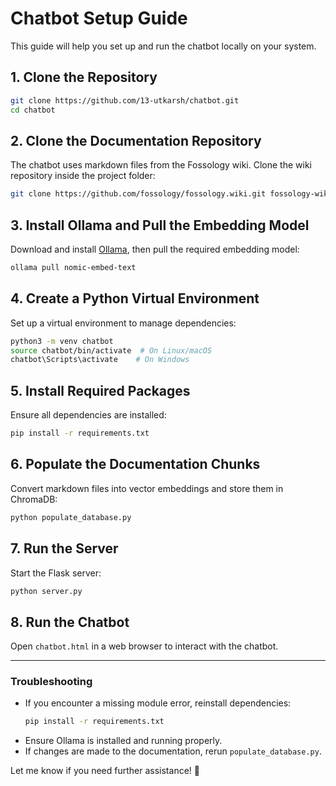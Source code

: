 # Chatbot Setup Guide

This guide will help you set up and run the chatbot locally on your system.

## 1. Clone the Repository

```bash
git clone https://github.com/13-utkarsh/chatbot.git
cd chatbot
```

## 2. Clone the Documentation Repository

The chatbot uses markdown files from the Fossology wiki. Clone the wiki repository inside the project folder:

```bash
git clone https://github.com/fossology/fossology.wiki.git fossology-wiki
```

## 3. Install Ollama and Pull the Embedding Model

Download and install [Ollama](https://ollama.ai/), then pull the required embedding model:

```bash
ollama pull nomic-embed-text
```

## 4. Create a Python Virtual Environment

Set up a virtual environment to manage dependencies:

```bash
python3 -m venv chatbot
source chatbot/bin/activate  # On Linux/macOS
chatbot\Scripts\activate    # On Windows
```

## 5. Install Required Packages

Ensure all dependencies are installed:

```bash
pip install -r requirements.txt
```

## 6. Populate the Documentation Chunks

Convert markdown files into vector embeddings and store them in ChromaDB:

```bash
python populate_database.py
```

## 7. Run the Server

Start the Flask server:

```bash
python server.py
```

## 8. Run the Chatbot

Open `chatbot.html` in a web browser to interact with the chatbot.

---

### Troubleshooting
- If you encounter a missing module error, reinstall dependencies:  
  ```bash
  pip install -r requirements.txt
  ```
- Ensure Ollama is installed and running properly.
- If changes are made to the documentation, rerun `populate_database.py`.

Let me know if you need further assistance! 🚀

